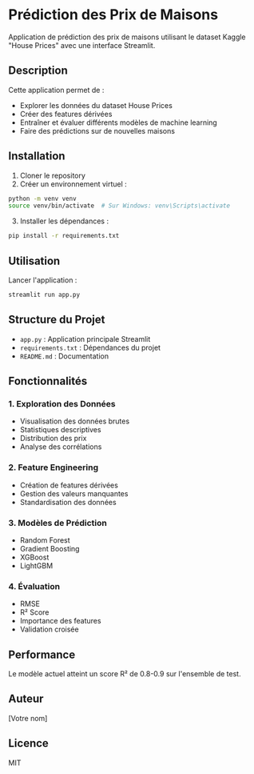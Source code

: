 # Prédiction des Prix de Maisons

Application de prédiction des prix de maisons utilisant le dataset Kaggle "House Prices" avec une interface Streamlit.

## Description

Cette application permet de :
- Explorer les données du dataset House Prices
- Créer des features dérivées
- Entraîner et évaluer différents modèles de machine learning
- Faire des prédictions sur de nouvelles maisons

## Installation

1. Cloner le repository
2. Créer un environnement virtuel :
```bash
python -m venv venv
source venv/bin/activate  # Sur Windows: venv\Scripts\activate
```
3. Installer les dépendances :
```bash
pip install -r requirements.txt
```

## Utilisation

Lancer l'application :
```bash
streamlit run app.py
```

## Structure du Projet

- `app.py` : Application principale Streamlit
- `requirements.txt` : Dépendances du projet
- `README.md` : Documentation

## Fonctionnalités

### 1. Exploration des Données
- Visualisation des données brutes
- Statistiques descriptives
- Distribution des prix
- Analyse des corrélations

### 2. Feature Engineering
- Création de features dérivées
- Gestion des valeurs manquantes
- Standardisation des données

### 3. Modèles de Prédiction
- Random Forest
- Gradient Boosting
- XGBoost
- LightGBM

### 4. Évaluation
- RMSE
- R² Score
- Importance des features
- Validation croisée

## Performance

Le modèle actuel atteint un score R² de 0.8-0.9 sur l'ensemble de test.

## Auteur

[Votre nom]

## Licence

MIT 